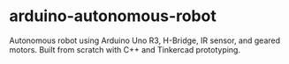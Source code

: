 # arduino-autonomous-robot
Autonomous robot using Arduino Uno R3, H-Bridge, IR sensor, and geared motors. Built from scratch with C++ and Tinkercad prototyping.
